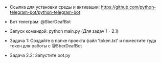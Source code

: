 
* Ссылка для установки среды и активации: https://github.com/python-telegram-bot/python-telegram-bot 

* Бот телеграм: @SberDeafBot

* Запуск командой: python main.py (Для задач 1 - 2.1)

* Задача 1: Cоздайте в папке проекта файл 'token.txt' и поместите туда токен для работы c @SberDeafBot

* Задача 2.2: Запустите bot.py
